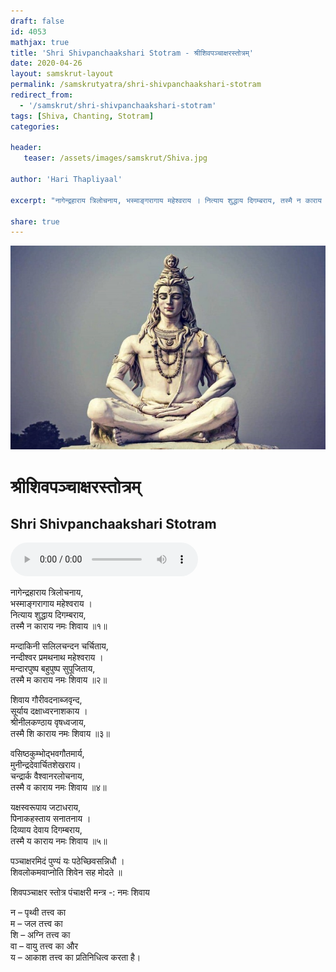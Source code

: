 ```yaml
---
draft: false
id: 4053    
mathjax: true    
title: 'Shri Shivpanchaakshari Stotram - श्रीशिवपञ्चाक्षरस्तोत्रम्'    
date: 2020-04-26    
layout: samskrut-layout 
permalink: /samskrutyatra/shri-shivpanchaakshari-stotram
redirect_from: 
  - '/samskrut/shri-shivpanchaakshari-stotram'
tags: [Shiva, Chanting, Stotram]    
categories:    
    
header:    
   teaser: /assets/images/samskrut/Shiva.jpg    
    
author: 'Hari Thapliyaal'    
    
excerpt: "नागेन्द्रहाराय त्रिलोचनाय, भस्माङ्गरागाय महेश्वराय । नित्याय शुद्धाय दिगम्बराय, तस्मै न काराय नमः शिवाय ॥१॥ मन्दाकिनी सलिलचन्दन चर्चिताय, नन्दीश्वर प्रमथनाथ महेश्वराय । मन्दारपुष्प बहुपुष्प सुपूजिताय, तस्मै म काराय नमः शिवाय ॥२॥ शिवाय गौरीवदनाब्जवृन्द, सूर्याय दक्षाध्वरनाशकाय । श्रीनीलकण्ठाय वृषध्वजाय, तस्मै शि काराय"
    
share: true    
---
```

![](/assets/images/samskrut/Shiva.jpg)    
    
# श्रीशिवपञ्चाक्षरस्तोत्रम्    
## Shri Shivpanchaakshari Stotram    
    
<audio controls>
  <source src="https://raw.githubusercontent.com/dasarpai/DAI-mp3/main/dasarpai-mp3/023-ShivPanchaAkshari.mp3" type="audio/mp3">
  Your browser does not support the audio element.
</audio>     
    
नागेन्द्रहाराय त्रिलोचनाय,    
भस्माङ्गरागाय महेश्वराय ।    
नित्याय शुद्धाय दिगम्बराय,    
तस्मै न काराय नमः शिवाय ॥१॥    
    
मन्दाकिनी सलिलचन्दन चर्चिताय,    
नन्दीश्वर प्रमथनाथ महेश्वराय ।    
मन्दारपुष्प बहुपुष्प सुपूजिताय,    
तस्मै म काराय नमः शिवाय ॥२॥    
    
शिवाय गौरीवदनाब्जवृन्द,    
सूर्याय दक्षाध्वरनाशकाय ।    
श्रीनीलकण्ठाय वृषध्वजाय,    
तस्मै शि काराय नमः शिवाय ॥३॥    
    
वसिष्ठकुम्भोद्भवगौतमार्य,    
मुनीन्द्रदेवार्चितशेखराय।    
चन्द्रार्क वैश्वानरलोचनाय,    
तस्मै व काराय नमः शिवाय ॥४॥    
    
यक्षस्वरूपाय जटाधराय,    
पिनाकहस्ताय सनातनाय ।    
दिव्याय देवाय दिगम्बराय,    
तस्मै य काराय नमः शिवाय ॥५॥    
    
पञ्चाक्षरमिदं पुण्यं यः पठेच्छिवसन्निधौ ।    
शिवलोकमवाप्नोति शिवेन सह मोदते ॥    
    
शिवपञ्चाक्षर स्तोत्र पंचाक्षरी मन्त्र -: नमः शिवाय    
    
न – पृथ्वी तत्त्व का    
म – जल तत्त्व का    
शि – अग्नि तत्त्व का    
वा – वायु तत्त्व का और    
य – आकाश तत्त्व का प्रतिनिधित्व करता है।    
    

